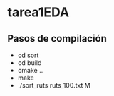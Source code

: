# tarea1EDA
## Pasos de compilación
- cd sort
- cd build
- cmake ..
- make
- ./sort_ruts ruts_100.txt M
